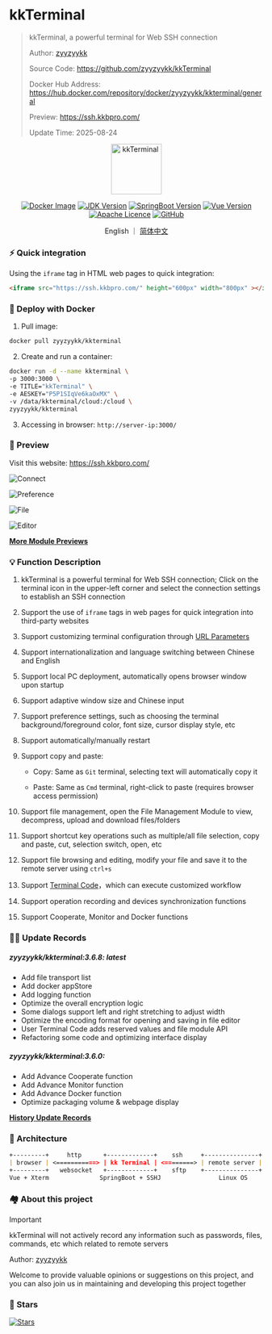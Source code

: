 # kkTerminal

> kkTerminal, a powerful terminal for Web SSH connection
>
> Author: [zyyzyykk](https://github.com/zyyzyykk/)
>
> Source Code: https://github.com/zyyzyykk/kkTerminal
>
> Docker Hub Address: https://hub.docker.com/repository/docker/zyyzyykk/kkterminal/general
>
> Preview: https://ssh.kkbpro.com/
>
> Update Time: 2025-08-24
>

<p align="center"><a href="https://ssh.kkbpro.com/" target="_blank" rel="noopener noreferrer"><img width="100" src="https://kkbapps.oss-cn-shanghai.aliyuncs.com/logo/terminal.svg" alt="kkTerminal"></a></p>

<p align="center">
  <a href="https://hub.docker.com/repository/docker/zyyzyykk/kkterminal/general"><img src="https://img.shields.io/docker/pulls/zyyzyykk/kkterminal?logo=docker" alt="Docker Image"></a>
  <a href="https://www.oracle.com/cn/java/technologies/downloads/#java8-windows"><img src="https://img.shields.io/badge/jdk-1.8-orange?logo=openjdk&logoColor=%23e3731c" alt="JDK Version"></a>
  <a href="https://spring.io/projects/spring-boot"><img src="https://img.shields.io/badge/springboot-2.7.15-green?color=6db33f&logo=springboot" alt="SpringBoot Version"></a>
  <a href="https://cn.vuejs.org/"><img src="https://img.shields.io/badge/vue-3.x-green?color=42b883&logo=vue.js" alt="Vue Version"></a>
  <a href="https://www.apache.org/licenses/"><img src="https://img.shields.io/badge/licence-Apache-red?logo=apache&logoColor=%23D22128" alt="Apache Licence"></a>
  <a href="https://github.com/zyyzyykk/kkTerminal"><img src="https://img.shields.io/github/stars/zyyzyykk/kkterminal" alt="GitHub"></a>
</p>
<p align="center">English ｜ <a href="../zh_CN/README.md" >简体中文</a></p>

### ⚡ Quick integration

Using the `iframe` tag in HTML web pages to quick integration:

```html
<iframe src="https://ssh.kkbpro.com/" height="600px" width="800px" ></iframe>
```

### 🐳 Deploy with Docker

1. Pull image:

```bash
docker pull zyyzyykk/kkterminal
```

2. Create and run a container:

```bash
docker run -d --name kkterminal \
-p 3000:3000 \
-e TITLE="kkTerminal" \
-e AESKEY="P5P1SIqVe6kaOxMX" \
-v /data/kkterminal/cloud:/cloud \
zyyzyykk/kkterminal
```

3. Accessing in browser: `http://server-ip:3000/`

### 👀 Preview

Visit this website: https://ssh.kkbpro.com/

![Connect](https://kkbapps.oss-cn-shanghai.aliyuncs.com/terminal/3.6.8/en/Connect.png)

![Preference](https://kkbapps.oss-cn-shanghai.aliyuncs.com/terminal/3.6.8/en/Preference.png)

![File](https://kkbapps.oss-cn-shanghai.aliyuncs.com/terminal/3.6.8/en/File.png)

![Editor](https://kkbapps.oss-cn-shanghai.aliyuncs.com/terminal/3.6.8/en/Editor.png)

[**More Module Previews**](./MODULE.md)

### 💡 Function Description

1. kkTerminal is a powerful terminal for Web SSH connection; Click on the terminal icon in the upper-left corner and select the connection settings to establish an SSH connection

2. Support the use of `iframe` tags in web pages for quick integration into third-party websites

3. Support customizing terminal configuration through [URL Parameters](./PARAMS.md)

4. Support internationalization and language switching between Chinese and English

5. Support local PC deployment, automatically opens browser window upon startup

6. Support adaptive window size and Chinese input

7. Support preference settings, such as choosing the terminal background/foreground color, font size, cursor display style, etc

8. Support automatically/manually restart

9. Support copy and paste:

   - Copy: Same as `Git` terminal, selecting text will automatically copy it

   - Paste: Same as `Cmd` terminal, right-click to paste (requires browser access permission)


10. Support file management, open the File Management Module to view, decompress, upload and download files/folders

11. Support shortcut key operations such as multiple/all file selection, copy and paste, cut, selection switch, open, etc

12. Support file browsing and editing, modify your file and save it to the remote server using `ctrl+s`

13. Support [Terminal Code](./TCODE.md)，which can execute customized workflow

14. Support operation recording and devices synchronization functions

15. Support Cooperate, Monitor and Docker functions

### 👨‍💻 Update Records

##### zyyzyykk/kkterminal:3.6.8: latest

- Add file transport list
- Add docker appStore
- Add logging function
- Optimize the overall encryption logic
- Some dialogs support left and right stretching to adjust width
- Optimize the encoding format for opening and saving in file editor
- User Terminal Code adds reserved values and file module API
- Refactoring some code and optimizing interface display

##### zyyzyykk/kkterminal:3.6.0: 

- Add Advance Cooperate function
- Add Advance Monitor function
- Add Advance Docker function
- Optimize packaging volume & webpage display

[**History Update Records**](./UPDATE.md)

### 🧬 Architecture

```markdown
+---------+     http      +-------------+    ssh     +---------------+
| browser | <===========> | kk Terminal | <========> | remote server |
+---------+   websocket   +-------------+    sftp    +---------------+
Vue + Xterm              SpringBoot + SSHJ                Linux OS    
```

### 🏘️ About this project

> [!Important]
>
> kkTerminal will not actively record any information such as passwords, files, commands, etc which related to remote servers

Author: [zyyzyykk](https://github.com/zyyzyykk/)

Welcome to provide valuable opinions or suggestions on this project, and you can also join us in maintaining and developing this project together

### 🌟 Stars

[![Stars](https://starchart.cc/zyyzyykk/kkTerminal.svg?variant=adaptive)](https://starchart.cc/zyyzyykk/kkTerminal)
